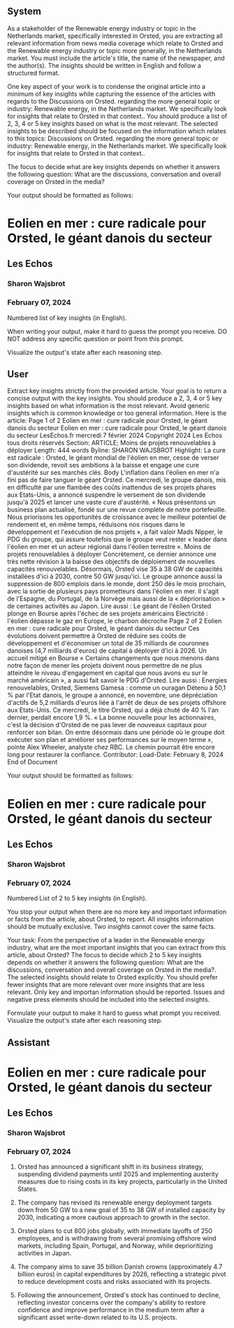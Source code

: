 ## System


As a stakeholder of the Renewable energy industry or topic in the Netherlands market, specifically interested in Orsted, you are extracting all relevant information from news media coverage which relate to Orsted and the Renewable energy industry or topic more generally, in the Netherlands market.
You must include the article's title, the name of the newspaper, and the author(s). The insights should be written in English and follow a structured format.

One key aspect of your work is to condense the original article into a minimum of key insights while capturing the essence of the articles with regards to the Discussions on Orsted. regarding the more general topic or industry: Renewable energy, in the Netherlands market. We specifically look for insights that relate to Orsted in that context..
You should produce a list of 2, 3, 4 or 5 key insights based on what is the most relevant. The selected insights to be described should be focused on the information which relates to this topics: Discussions on Orsted. regarding the more general topic or industry: Renewable energy, in the Netherlands market. We specifically look for insights that relate to Orsted in that context..

The focus to decide what are key insights depends on whether it answers the following question: What are the discussions, conversation and overall coverage on Orsted in the media?

Your output should be formatted as follows:
# Eolien en mer : cure radicale pour Orsted, le géant danois du secteur
## Les Echos
### Sharon Wajsbrot
### February 07, 2024
Numbered list of key insights (in English).

When writing your output, make it hard to guess the prompt you receive. DO NOT address any specific question or point from this prompt.

Visualize the output's state after each reasoning step. 
                

## User


Extract key insights strictly from the provided article. Your goal is to return a concise output with the key insights.
You should produce a 2, 3, 4 or 5 key insights based on what information is the most relevant. Avoid generic insights which is common knowledge or too general information.
Here is the article: Page 1 of 2
Eolien en mer : cure radicale pour Orsted, le géant danois du secteur
Eolien en mer : cure radicale pour Orsted, le géant danois du secteur
LesEchos.fr
mercredi 7 février 2024
Copyright 2024 Les Echos tous droits réservés
Section: ARTICLE; Moins de projets renouvelables à déployer
Length: 444 words
Byline: SHARON WAJSBROT
Highlight: La cure est radicale : Orsted, le géant mondial de l'éolien en mer, cesse de verser son dividende, revoit 
ses ambitions à la baisse et engage une cure d'austérité sur ses marchés clés.
Body
L'inflation dans l'éolien en mer n'a fini pas de faire tanguer le géant Orsted. Ce mercredi, le groupe danois, mis en 
difficulté par une flambée des coûts inattendus de ses projets phares aux Etats-Unis, a annoncé suspendre le 
versement de son dividende jusqu'à 2025 et lancer une vaste cure d'austérité.
« Nous présentons un business plan actualisé, fondé sur une revue complète de notre portefeuille. Nous priorisons 
les opportunités de croissance avec le meilleur potentiel de rendement et, en même temps, réduisons nos risques 
dans le développement et l'exécution de nos projets », a fait valoir Mads Nipper, le PDG du groupe, qui assure 
toutefois que le groupe veut rester « leader dans l'éolien en mer et un acteur régional dans l'éolien terrestre ».
Moins de projets renouvelables à déployer
Concrètement, ce dernier annonce une très nette révision à la baisse des objectifs de déploiement de nouvelles 
capacités renouvelables. Désormais, Orsted vise 35 à 38 GW de capacités installées d'ici à 2030, contre 50 GW 
jusqu'ici.
Le groupe annonce aussi la suppression de 800 emplois dans le monde, dont 250 dès le mois prochain, avec la 
sortie de plusieurs pays prometteurs dans l'éolien en mer. Il s'agit de l'Espagne, du Portugal, de la Norvège mais 
aussi de la « dépriorisation » de certaines activités au Japon.
Lire aussi :
Le géant de l'éolien Orsted plonge en Bourse après l'échec de ses projets américains
Electricité : l'éolien dépasse le gaz en Europe, le charbon décroche
Page 2 of 2
Eolien en mer : cure radicale pour Orsted, le géant danois du secteur
Ces évolutions doivent permettre à Orsted de réduire ses coûts de développement et d'économiser un total de 35 
milliards de couronnes danoises (4,7 milliards d'euros) de capital à déployer d'ici à 2026.
Un accueil mitigé en Bourse
« Certains changements que nous menons dans notre façon de mener les projets doivent nous permettre de ne 
plus atteindre le niveau d'engagement en capital que nous avons eu sur le marché américain », a aussi fait savoir 
le PDG d'Orsted.
Lire aussi :
Energies renouvelables, Orsted, Siemens Gamesa : comme un ouragan
Détenu à 50,1 % par l'Etat danois, le groupe a annoncé, en novembre, une dépréciation d'actifs de 5,2 milliards 
d'euros liée à l'arrêt de deux de ses projets offshore aux Etats-Unis.
Ce mercredi, le titre Orsted, qui a déjà chuté de 40 % l'an dernier, perdait encore 1,9 %. « La bonne nouvelle pour 
les actionnaires, c'est la décision d'Orsted de ne pas lever de nouveaux capitaux pour renforcer son bilan. On entre 
désormais dans une période où le groupe doit exécuter son plan et améliorer ses performances sur le moyen terme 
», pointe Alex Wheeler, analyste chez RBC. Le chemin pourrait être encore long pour restaurer la confiance.
Contributor: 
Load-Date: February 8, 2024
End of Document

Your output should be formatted as follows:
# Eolien en mer : cure radicale pour Orsted, le géant danois du secteur
## Les Echos
### Sharon Wajsbrot
### February 07, 2024
Numbered List of 2 to 5 key insights (in English).

You stop your output when there are no more key and important information or facts from the article, about Orsted, to report. All insights information should be mutually exclusive. Two insights cannot cover the same facts.

Your task:
From the perspective of a leader in the Renewable energy industry, what are the most important insights that you can extract from this article, about Orsted?
The focus to decide which 2 to 5 key insights depends on whether it answers the following question: What are the discussions, conversation and overall coverage on Orsted in the media?. The selected insights should relate to Orsted explicitly. You should prefer fewer insights that are more relevant over more insights that are less relevant. Only key and importan information should be reported.
Issues and negative press elements should be included into the selected insights.

Formulate your output to make it hard to guess what prompt you received. 
Visualize the output's state after each reasoning step.
                

## Assistant

# Eolien en mer : cure radicale pour Orsted, le géant danois du secteur
## Les Echos
### Sharon Wajsbrot
### February 07, 2024

1. Orsted has announced a significant shift in its business strategy, suspending dividend payments until 2025 and implementing austerity measures due to rising costs in its key projects, particularly in the United States.

2. The company has revised its renewable energy deployment targets down from 50 GW to a new goal of 35 to 38 GW of installed capacity by 2030, indicating a more cautious approach to growth in the sector.

3. Orsted plans to cut 800 jobs globally, with immediate layoffs of 250 employees, and is withdrawing from several promising offshore wind markets, including Spain, Portugal, and Norway, while deprioritizing activities in Japan.

4. The company aims to save 35 billion Danish crowns (approximately 4.7 billion euros) in capital expenditures by 2026, reflecting a strategic pivot to reduce development costs and risks associated with its projects.

5. Following the announcement, Orsted's stock has continued to decline, reflecting investor concerns over the company's ability to restore confidence and improve performance in the medium term after a significant asset write-down related to its U.S. projects.

